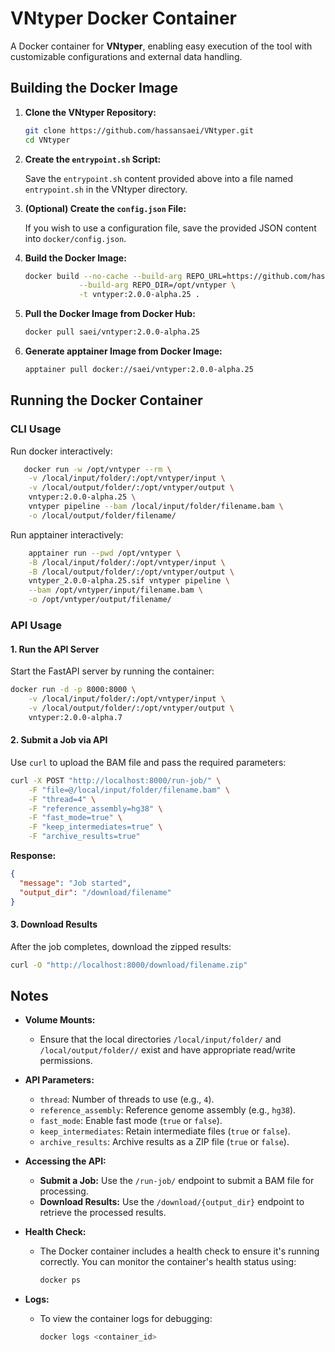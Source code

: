 # VNtyper Docker Container

A Docker container for **VNtyper**, enabling easy execution of the tool with customizable configurations and external data handling.

## **Building the Docker Image**

1. **Clone the VNtyper Repository:**

   ```bash
   git clone https://github.com/hassansaei/VNtyper.git
   cd VNtyper
   ```

2. **Create the `entrypoint.sh` Script:**

   Save the `entrypoint.sh` content provided above into a file named `entrypoint.sh` in the VNtyper directory.

3. **(Optional) Create the `config.json` File:**

   If you wish to use a configuration file, save the provided JSON content into `docker/config.json`.

4. **Build the Docker Image:**

   ```bash
   docker build --no-cache --build-arg REPO_URL=https://github.com/hassansaei/VNtyper.git \
               --build-arg REPO_DIR=/opt/vntyper \
               -t vntyper:2.0.0-alpha.25 .
   ```
5. **Pull the Docker Image from Docker Hub:**

    ```bash
    docker pull saei/vntyper:2.0.0-alpha.25
    ```
6. **Generate apptainer Image from Docker Image:**

    ```bash
    apptainer pull docker://saei/vntyper:2.0.0-alpha.25
    ```

## **Running the Docker Container**

### **CLI Usage**

Run docker interactively:

```bash
   docker run -w /opt/vntyper --rm \
    -v /local/input/folder/:/opt/vntyper/input \
    -v /local/output/folder/:/opt/vntyper/output \
    vntyper:2.0.0-alpha.25 \
    vntyper pipeline --bam /local/input/folder/filename.bam \
    -o /local/output/folder/filename/
```
Run apptainer interactively:

```bash
    apptainer run --pwd /opt/vntyper \
    -B /local/input/folder/:/opt/vntyper/input \
    -B /local/output/folder/:/opt/vntyper/output \
    vntyper_2.0.0-alpha.25.sif vntyper pipeline \
    --bam /opt/vntyper/input/filename.bam \
    -o /opt/vntyper/output/filename/ 
```

### **API Usage**

#### **1. Run the API Server**

Start the FastAPI server by running the container:

```bash
docker run -d -p 8000:8000 \
    -v /local/input/folder/:/opt/vntyper/input \
    -v /local/output/folder/:/opt/vntyper/output \
    vntyper:2.0.0-alpha.7
```

#### **2. Submit a Job via API**

Use `curl` to upload the BAM file and pass the required parameters:

```bash
curl -X POST "http://localhost:8000/run-job/" \
    -F "file=@/local/input/folder/filename.bam" \
    -F "thread=4" \
    -F "reference_assembly=hg38" \
    -F "fast_mode=true" \
    -F "keep_intermediates=true" \
    -F "archive_results=true"
```

**Response:**

```json
{
  "message": "Job started",
  "output_dir": "/download/filename"
}
```

#### **3. Download Results**

After the job completes, download the zipped results:

```bash
curl -O "http://localhost:8000/download/filename.zip"
```

## **Notes**

- **Volume Mounts:**
  - Ensure that the local directories `/local/input/folder/` and `/local/output/folder//` exist and have appropriate read/write permissions.
  
- **API Parameters:**
  - `thread`: Number of threads to use (e.g., `4`).
  - `reference_assembly`: Reference genome assembly (e.g., `hg38`).
  - `fast_mode`: Enable fast mode (`true` or `false`).
  - `keep_intermediates`: Retain intermediate files (`true` or `false`).
  - `archive_results`: Archive results as a ZIP file (`true` or `false`).

- **Accessing the API:**
  - **Submit a Job:** Use the `/run-job/` endpoint to submit a BAM file for processing.
  - **Download Results:** Use the `/download/{output_dir}` endpoint to retrieve the processed results.

- **Health Check:**
  - The Docker container includes a health check to ensure it's running correctly. You can monitor the container's health status using:
    ```bash
    docker ps
    ```
  
- **Logs:**
  - To view the container logs for debugging:
    ```bash
    docker logs <container_id>
    ```
